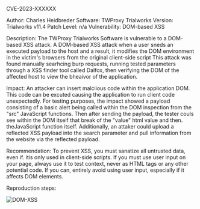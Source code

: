 CVE-2023-XXXXXX

Author: Charles Heidbreder
Software: TWProxy Trialworks
Version: Trialworks v11.4
Patch Level: n/a
Vulnerability: DOM-based XSS

Description: The TWProxy Trialworks Software is vulnerable to a DOM-based XSS attack. A DOM-based XSS attack when a user sneds an executed payload to the host and a result, it modifies the DOM environment in the victim's browsers from the original client-side script This attack was found manually searhcing burp requests, running tested parameters through a XSS finder tool called Dalfox, then verifying the DOM of the affected host to view the bheaivor of the application.

Impact: An attacker can insert malciious code within the application DOM. This code can be excuted causing the application to run client code unexpectedly. For testing purposes, the impact showed a payload consisting of a basic alert being called within the DOM inspection from the "src" JavaScript functions. Then after sending the payload, the tester couls see within the DOM itself that break of the "value" html value and then. theJavaScript function itself. Additionally, an attaker could upload a reflected XSS payload into the search parameter and pull information from the website via the reflected payload.

Recommendation: To prevent XSS, you must sanatize all untrusted data, even if. itis only used in client-side scripts. If you must use user input on your page, always use it to test context, never as HTML tags or any other potential code. If you can, entirely avoid using user input, especially if it affects DOM elements. 

Reproduction steps:

![DOM-XSS](https://github.com/HeidiSecurities/CVEs/assets/105435056/60ce1781-1ee6-4767-b3f4-c70f5613429f)

